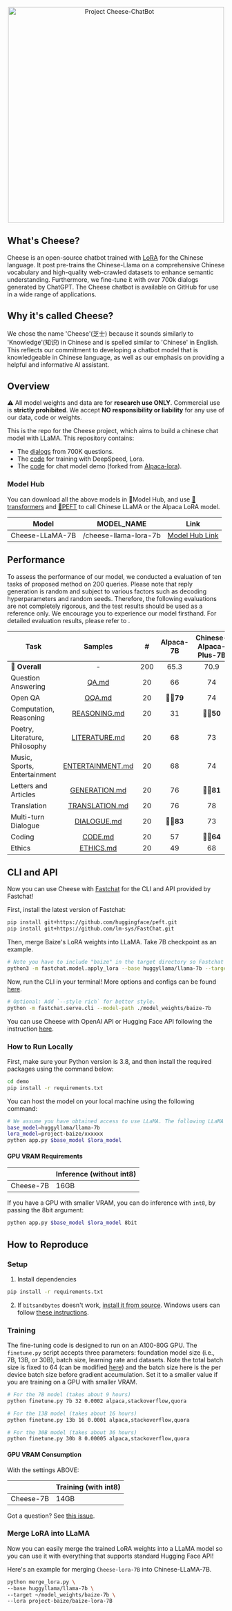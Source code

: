 <p align="center">
<img width="500px" alt="Project Cheese-ChatBot" src="https://github.com/WHUIR/Cheese-ChatBot/blob/96fd23596b6579da96260c3fbdf068ac29a451f1/Cheese.png">
</p>

## What's Cheese?
Cheese is an open-source chatbot trained with [LoRA](https://github.com/microsoft/LoRA) for the Chinese language. It post pre-trains the Chinese-Llama on a comprehensive Chinese vocabulary and high-quality web-crawled datasets to enhance semantic understanding. Furthermore, we fine-tune it with over 700k dialogs generated by ChatGPT. The Cheese chatbot  is available on GitHub for use in a wide range of applications.


## Why it's called Cheese?
We chose the name 'Cheese'(芝士) because it sounds similarly to 'Knowledge'(知识) in Chinese and is spelled similar to 'Chinese' in English. This reflects our commitment to developing a chatbot model that is knowledgeable in Chinese language, as well as our emphasis on providing a helpful and informative AI assistant.

## Overview
⚠️ All model weights and data are for **research use ONLY**. Commercial use is **strictly prohibited**. We accept **NO responsibility or liability** for any use of our data, code or weights.

This is the repo for the Cheese project, which aims to build a chinese chat model with LLaMA. This repository contains:
- The [dialogs](data) from 700K questions.
- The [code](finetune.py) for training with DeepSpeed, Lora.
- The [code](generate.py) for chat model demo (forked from [Alpaca-lora](https://github.com/tloen/alpaca-lora)).

### Model Hub
You can download all the above models in 🤗Model Hub, and use [🤗transformers](https://github.com/huggingface/transformers) and [🤗PEFT](https://github.com/huggingface/peft) to call Chinese LLaMA or the Alpaca LoRA model.

| Model              |             MODEL_NAME             |                             Link                             |
| ------------------ | :--------------------------------: | :----------------------------------------------------------: |
| Cheese-LLaMA-7B       | /cheese-llama-lora-7b       | [Model Hub Link]() |


## Performance

To assess the performance of our model, we conducted a evaluation of ten tasks of proposed method on 200 queries. 
Please note that reply generation is random and subject to various factors such as decoding hyperparameters and random seeds. Therefore, the following evaluations are not completely rigorous, and the test results should be used as a reference only. We encourage you to experience our model firsthand. For detailed evaluation results, please refer to .

| Task                           |                     Samples                     |  #   | Alpaca-7B | Chinese-Alpaca-Plus-7B | Cheese-Alpace-7B |
| ------------------------------ | :---------------------------------------------: | :--: | :-------: | :--------: | :------------: |
| **💯 Overall** |                   -                    |  200   |     65.3     |      70.9      |     **👍🏻75.3**     |
| Question Answering |            [QA.md](./examples/QA.md)            |   20   |      66       |       74       |      **👍🏻80**      |
| Open QA |           [OQA.md](./OQA.md)           |   20   |   **👍🏻79**    |       74       |      **👍🏻78**      |
| Computation, Reasoning |     [REASONING.md](./examples/REASONING.md)     |   20   |      31       |    **👍🏻50**    |         45         |
| Poetry, Literature, Philosophy |    [LITERATURE.md](./examples/LITERATURE.md)    |   20   |      68       |       73       |      **👍🏻76**      |
| Music, Sports, Entertainment | [ENTERTAINMENT.md](./examples/ENTERTAINMENT.md) |   20   |      68       |       74       |      **👍🏻79**      |
| Letters and Articles |    [GENERATION.md](./examples/GENERATION.md)    |   20   |      76       |    **👍🏻81**    |      **👍🏻81**      |
| Translation |   [TRANSLATION.md](./examples/TRANSLATION.md)   |   20   |      76       |       78       |      **👍🏻82**      |
| Multi-turn Dialogue |      [DIALOGUE.md](./examples/DIALOGUE.md)      |   20   |   **👍🏻83**    |       73       |      **👍🏻84**      |
| Coding   |          [CODE.md](./examples/CODE.md)          |   20   |      57       |    **👍🏻64**    |         59         |
| Ethics |        [ETHICS.md](./examples/ETHICS.md)        |   20   |      49      |       68       |      **👍🏻89**      |


## CLI and API
Now you can use Cheese with [Fastchat](https://github.com/lm-sys/FastChat) for the CLI and API provided by Fastchat!

First, install the latest version of Fastchat:
```bash
pip install git+https://github.com/huggingface/peft.git
pip install git+https://github.com/lm-sys/FastChat.git
```

Then, merge Baize's LoRA weights into LLaMA. Take 7B checkpoint as an example.
```bash
# Note you have to include "baize" in the target directory so Fastchat can recognize Baize.
python3 -m fastchat.model.apply_lora --base huggyllama/llama-7b --target ./model_weights/baize-7b --lora project-baize/baize-lora-7B
```

Now, run the CLI in your terminal! More options and configs can be found [here](https://github.com/lm-sys/FastChat#inference-with-command-line-interface).
```bash
# Optional: Add `--style rich` for better style.
python -m fastchat.serve.cli --model-path ./model_weights/baize-7b
```
You can use Cheese with OpenAI API or Hugging Face API following the instruction [here](https://github.com/lm-sys/FastChat#api).

### How to Run Locally
First, make sure your Python version is 3.8, and then install the required packages using the command below:

```bash
cd demo
pip install -r requirements.txt
```

You can host the model on your local machine using the following command:

```bash
# We assume you have obtained access to use LLaMA. The following LLaMA weights are from a 3rd party.
base_model=huggyllama/llama-7b
lora_model=project-baize/xxxxxx
python app.py $base_model $lora_model
```
#### GPU VRAM Requirements
|           | Inference (without int8) |
|-----------|--------------------------|
| Cheese-7B  | 16GB                     |

If you have a GPU with smaller VRAM, you can do inference with `int8`, by passing the 8bit argument:

```bash
python app.py $base_model $lora_model 8bit
```

## How to Reproduce

### Setup

1. Install dependencies

```bash
pip install -r requirements.txt
```

2. If `bitsandbytes` doesn't work, [install it from source](https://github.com/TimDettmers/bitsandbytes/blob/main/compile_from_source.md). Windows users can follow [these instructions](https://github.com/tloen/alpaca-lora/issues/17).


### Training

The fine-tuning code is designed to run on an A100-80G GPU. The `finetune.py` script accepts three parameters: foundation model size (i.e., 7B, 13B, or 30B), batch size, learning rate and datasets. Note the total batch size is fixed to 64 (can be modified [here](https://github.com/project-baize/baize/blob/cbcf39902fcdfab8d935b7ea771a4e7d452a1be0/finetune.py#L24)) and the batch size here is the per device batch size before gradient accumulation. Set it to a smaller value if you are training on a GPU with smaller VRAM.

```bash
# For the 7B model (takes about 9 hours)
python finetune.py 7b 32 0.0002 alpaca,stackoverflow,quora

# For the 13B model (takes about 16 hours)
python finetune.py 13b 16 0.0001 alpaca,stackoverflow,quora

# For the 30B model (takes about 36 hours)
python finetune.py 30b 8 0.00005 alpaca,stackoverflow,quora
```
#### GPU VRAM Consumption
With the settings ABOVE:

|           | Training (with int8) |
|-----------|----------------------|
| Cheese-7B  | 14GB                 |


Got a question? See [this issue]().

### Merge LoRA into LLaMA
Now you can easily merge the trained LoRA weights into a LLaMA model so you can use it with everything that supports standard Hugging Face API!

Here's an example for merging `Cheese-lora-7B` into Chinese-LLaMA-7B.
```bash
python merge_lora.py \
--base huggyllama/llama-7b \
--target ~/model_weights/baize-7b \
--lora project-baize/baize-lora-7B
```
